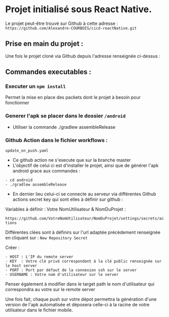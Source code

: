 # Projet initialisé sous React Native.

Le projet peut-être trouvé sur Github à cette adresse : `https://github.com/Alexandre-COURBOIS/cicd-reactNative.git`

## Prise en main du projet :

Une fois le projet cloné via Github depuis l'adresse renseignée ci-dessus :

## Commandes executables : 

### Executer un `npm install`

Permet la mise en place des packets dont le projet à besoin pour fonctionner

### Generer l'apk se placer dans le dossier `/android`

- Utiliser la commande ./gradlew assembleRelease

### Github Action dans le fichier workflows :
`update_on_push.yaml`

- Ce github action ne s'execute que sur la branche master
- L'objectif de celui ci est d'installer le projet, ainsi que de générer l'apk android grace aux commandes :
````
- cd android
- ./gradlew assembleRelease
````
- En dernier lieu celui-ci se connecte au serveur via différentes Github actions secret key qui sont elles à définir sur github :

Variables à définir : Votre NomUtilisateur & NomDuProjet :

`https://github.com/VotreNomUtilisateur/NomDuProjet/settings/secrets/actions`

Différentes clées sont à définirs sur l'url adaptée précèdement renseignée en cliquant sur :
`New Repository Secret`

Créer :
```
- HOST : L'IP du remote server
- KEY  : Votre clé privé correspondant à la clé public renseignée sur le host server
- PORT : Port par défaut de la connexion ssh sur le server
- USERNAME : Votre nom d'utilisateur sur le server
```

Penser également à modifier dans le target path le nom d'utilisateur qui correspondra au votre sur le remote server

Une fois fait, chaque push sur votre dépot permettra la génération d'une version de l'apk automatisée et déposera celle-ci à la racine de votre utilisateur dans le fichier mobile.


